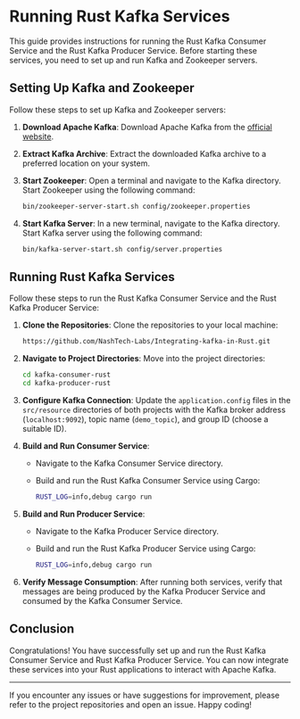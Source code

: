 # Running Rust Kafka Services

This guide provides instructions for running the Rust Kafka Consumer Service and the Rust Kafka Producer Service. Before starting these services, you need to set up and run Kafka and Zookeeper servers.

## Setting Up Kafka and Zookeeper

Follow these steps to set up Kafka and Zookeeper servers:

1. **Download Apache Kafka**: Download Apache Kafka from the [official website](https://kafka.apache.org/downloads).

2. **Extract Kafka Archive**: Extract the downloaded Kafka archive to a preferred location on your system.

3. **Start Zookeeper**: Open a terminal and navigate to the Kafka directory. Start Zookeeper using the following command:

    ```bash
    bin/zookeeper-server-start.sh config/zookeeper.properties
    ```

4. **Start Kafka Server**: In a new terminal, navigate to the Kafka directory. Start Kafka server using the following command:

    ```bash
    bin/kafka-server-start.sh config/server.properties
    ```



## Running Rust Kafka Services

Follow these steps to run the Rust Kafka Consumer Service and the Rust Kafka Producer Service:

1. **Clone the Repositories**: Clone the repositories to your local machine:

    ```bash
    https://github.com/NashTech-Labs/Integrating-kafka-in-Rust.git
    ```

2. **Navigate to Project Directories**: Move into the project directories:

    ```bash
    cd kafka-consumer-rust
    cd kafka-producer-rust
    ```

3. **Configure Kafka Connection**: Update the `application.config` files in the `src/resource` directories of both projects with the Kafka broker address (`localhost:9092`), topic name (`demo_topic`), and group ID (choose a suitable ID).

4. **Build and Run Consumer Service**:
   - Navigate to the Kafka Consumer Service directory.
   - Build and run the Rust Kafka Consumer Service using Cargo:

     ```bash
     RUST_LOG=info,debug cargo run
     ```

5. **Build and Run Producer Service**:
   - Navigate to the Kafka Producer Service directory.
   - Build and run the Rust Kafka Producer Service using Cargo:

     ```bash
     RUST_LOG=info,debug cargo run
     ```

6. **Verify Message Consumption**: After running both services, verify that messages are being produced by the Kafka Producer Service and consumed by the Kafka Consumer Service.

## Conclusion

Congratulations! You have successfully set up and run the Rust Kafka Consumer Service and Rust Kafka Producer Service. You can now integrate these services into your Rust applications to interact with Apache Kafka.

---

If you encounter any issues or have suggestions for improvement, please refer to the  project repositories and open an issue. Happy coding!

